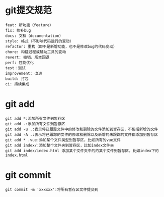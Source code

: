 # git提交规范

    feat: 新功能（feature）
    fix: 修补bug
    docs: 文档（documentation）
    style: 格式（不影响代码运行的变动）
    refactor: 重构（即不是新增功能，也不是修改bug的代码变动）
    chore: 构建过程或辅助工具的变动
    revert: 撤销，版本回退
    perf: 性能优化
    test：测试
    improvement: 改进
    build: 打包
    ci: 持续集成

# git add

    git add *:添加所有文件到暂存区
    git add .:添加所有文件到暂存区
    git add -u .:表示将已跟踪文件中的修改和删除的文件添加到暂存区，不包括新增的文件
    git add -A .:表示将已跟踪的文件的修改和删除以及新增的未跟踪的文件都添加到暂存区
    git add * .vue:添加某个文件类型到暂存区，比如所有的vue文件
    git add index/:添加整个文件夹到暂存区，比如index文件夹
    git add index/index.html 添加某个文件夹中的的某个文件到暂存区，比如index下的index.html

# git commit

    git commit -m 'xxxxxx':将所有暂存区文件提交到